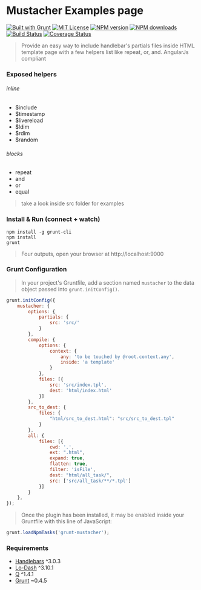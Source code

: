 <a name="mustacher"></a>
# Mustacher Examples page

[![Built with Grunt][grunt-img]](http://gruntjs.com/) [![MIT License][license-img]][license-url] [![NPM version][npm-version-img]][npm-url] [![NPM downloads][npm-downloads-img]][npm-url] [![Build Status][travis-img]][travis-url] [![Coverage Status][coverall-img]][coverall-url]

> Provide an easy way to include handlebar's partials files inside HTML template page with a few helpers list like repeat, or, and. AngularJs compliant

<a name="exposed-helpers"></a>
### Exposed helpers

###### inline

* $include
* $timestamp
* $livereload
* $ldim
* $rdim
* $random

###### blocks

* repeat
* and
* or
* equal

> take a look inside src folder for examples

<a name="install"></a>
### Install & Run (connect + watch)

```shell
npm install -g grunt-cli
npm install
grunt
```

> Four outputs, open your browser at http://localhost:9000

<a name="config"></a>
### Grunt Configuration

> In your project's Gruntfile, add a section named `mustacher` to the data object passed into `grunt.initConfig()`.

```javascript
grunt.initConfig({
    mustacher: {
        options: {
            partials: {
                src: 'src/'
            }
        },
        compile: {
            options: {
                context: {
                    any: 'to be touched by @root.context.any',
                    inside: 'a template'
                }
            },
            files: [{
                src: 'src/index.tpl',
                dest: 'html/index.html'
            }]
        },
        src_to_dest: {
            files: {
                "html/src_to_dest.html": "src/src_to_dest.tpl"
            }
        },
        all: {
            files: [{
                cwd: '.',
                ext: ".html",
                expand: true,
                flatten: true,
                filter: 'isFile',
                dest: "html/all_task/",
                src: ['src/all_task/**/*.tpl']
            }]
        }
    },
});
```

> Once the plugin has been installed, it may be enabled inside your Gruntfile with this line of JavaScript:

```javascript
grunt.loadNpmTasks('grunt-mustacher');
```

<a name="requirements"></a>
### Requirements

- [Handlebars](http://handlebarsjs.com) ^3.0.3
- [Lo-Dash](https://lodash.com) ^3.10.1
- [Q](http://documentup.com/kriskowal/q/) ^1.4.1
- [Grunt](http://gruntjs.com/) ~0.4.5

[grunt-img]: https://cdn.gruntjs.com/builtwith.png

[license-img]: http://img.shields.io/badge/license-MIT-blue.svg?style=flat-square
[license-url]: LICENSE-MIT

[coverall-url]: https://coveralls.io/r/sixertoy/grunt-mustacher
[coverall-img]: https://img.shields.io/coveralls/sixertoy/grunt-mustacher.svg?style=flat-square

[npm-url]: https://npmjs.org/package/grunt-mustacher
[npm-version-img]: http://img.shields.io/npm/v/grunt-mustacher.svg?style=flat-square
[npm-downloads-img]: http://img.shields.io/npm/dm/grunt-mustacher.svg?style=flat-square

[travis-url]: https://travis-ci.org/sixertoy/grunt-mustacher
[travis-img]: http://img.shields.io/travis/sixertoy/grunt-mustacher.svg?style=flat-square

